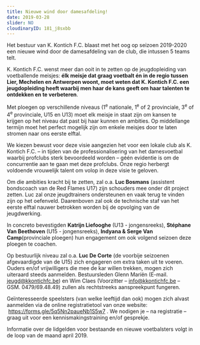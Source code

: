 ```yaml
---
title: Nieuwe wind door damesafdeling!
date: 2019-03-28
slider: NO
cloudinaryID: 181_j8sxbb
---
```


<p>Het bestuur van K. Kontich F.C. blaast met het oog op seizoen 2019-2020 een nieuwe wind door de damesafdeling van de club, die intussen 5 teams telt.</p>
<p>K. Kontich F.C. wenst meer dan ooit in te zetten op de jeugdopleiding van voetballende meisjes: <strong>&eacute;lk meisje dat graag voetbalt &eacute;n in de regio tussen Lier, Mechelen en Antwerpen woont, moet weten dat K. Kontich F.C. een jeugdopleiding heeft waarbij men haar de kans geeft om haar talenten te ontdekken en te verbeteren</strong>.</p>
<p>Met ploegen op verschillende niveaus (1<sup>e</sup> nationale, 1<sup>e</sup> of 2 provinciale, 3<sup>e</sup> of 4<sup>e</sup> provinciale, U15 en U13) moet elk meisje in staat zijn om kansen te krijgen op het niveau dat past bij haar kunnen en ambities. Op middellange termijn moet het perfect mogelijk zijn om enkele meisjes door te laten stromen naar ons eerste elftal.</p>
<p>We kiezen bewust voor deze visie aangezien het voor een lokale club als K. Kontich F.C. &ndash; in tijden van de professionalisering van het damesvoetbal waarbij profclubs sterk bevoordeeld worden &ndash; g&eacute;&eacute;n evidentie is om de concurrentie aan te gaan met deze profclubs. Onze regio herbergt voldoende vrouwelijk talent om volop in deze visie te geloven.</p>
<p>Om die ambities kracht bij te zetten, zal o.a. <strong>Luc Bosmans</strong> (assistent bondscoach van de Red Flames U17) zijn schouders mee onder dit project zetten. Luc zal onze jeugdtrainers ondersteunen en vaak terug te vinden zijn op het oefenveld. Daarenboven zal ook de technische staf van het eerste elftal nauwer betrokken worden bij de opvolging van de jeugdwerking.</p>
<p>In concreto bevestigden <strong>Katrijn Liefooghe</strong> (U13 - jongensreeks), <strong>St&eacute;phane Van Beethoven</strong> (U15 - jongensreeks), <strong>Indyana &amp; Serge Van Camp</strong>(provinciale ploegen) hun engagement om ook volgend seizoen deze ploegen te coachen.</p>
<p>Op bestuurlijk niveau zal o.a. <strong>Luc De Corte</strong> (de voorbije seizoenen afgevaardigde van de U15) zich engageren om extra taken uit te voeren. Ouders en/of vrijwilligers die mee de kar willen trekken, mogen zich uiteraard steeds aanmelden. Bestuursleden Glenn Mari&euml;n (E-mail. <a href="mailto:jeugd@kkontichfc.be">jeugd@kkontichfc.be</a>) en Wim Claes (Voorzitter &ndash; <a href="mailto:info@kkontichfc.be">info@kkontichfc.be</a> &ndash; GSM. 0479/69.48.49) zullen als rechtstreeks aanspreekpunt fungeren.</p>
<p>Ge&iuml;nteresseerde speelsters (van welke leeftijd dan ook) mogen zich alvast aanmelden via de online registratietool van onze website: &nbsp;<a href="https://forms.gle/5q5Nn2paueNb1S5w7">https://forms.gle/5q5Nn2paueNb1S5w7</a> . We nodigen je &ndash; na registratie &ndash; graag uit voor een kennismakingstraining en/of gesprekje.</p>
<p>Informatie over de lidgelden voor bestaande en nieuwe voetbalsters volgt in de loop van de maand april 2019.</p>
